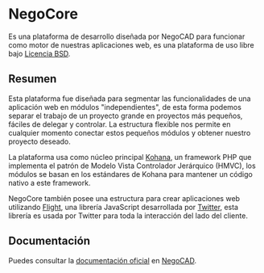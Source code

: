 # NegoCore

Es una plataforma de desarrollo diseñada por NegoCAD para funcionar como motor de nuestras aplicaciones web, es una plataforma de uso libre bajo [Licencia BSD](LICENSE).

## Resumen

Esta plataforma fue diseñada para segmentar las funcionalidades de una aplicación web en módulos "independientes", de esta forma podemos separar el trabajo de un proyecto grande en proyectos más pequeños, fáciles de delegar y controlar. La estructura flexible nos permite en cualquier momento conectar estos pequeños módulos y obtener nuestro proyecto deseado.

La plataforma usa como núcleo principal [Kohana](http://kohanaframework.org/), un framework PHP que implementa el patrón de Modelo Vista Controlador Jerárquico (HMVC), los módulos se basan en los estándares de Kohana para mantener un código nativo a este framework. 

NegoCore también posee una estructura para crear aplicaciones web utilizando [Flight](http://flightjs.github.io/), una librería JavaScript desarrollada por [Twitter](https://www.twitter.com/), esta librería es usada por Twitter para toda la interacción del lado del cliente.

## Documentación

Puedes consultar la [documentación oficial](http://dev.negocad.mx/docs/negocore) en [NegoCAD](http://www.negocad.mx).